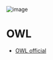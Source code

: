 ![image](https://github.com/user-attachments/assets/4e3e2e93-67ff-49c3-8ed1-c2ac50908b26)

# OWL 

- [OWL official](https://odoo.github.io/owl/)




